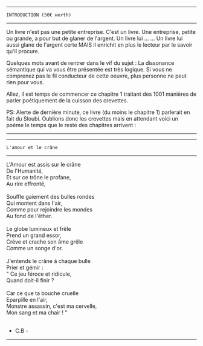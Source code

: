 
---------------------------------------
	INTRODUCTION (50€ worth)
---------------------------------------

Un livre n'est pas une petite entreprise. C'est un livre. Une entreprise, petite ou grande, a pour but de glaner de l'argent. Un livre lui ... 
...
Un livre lui aussi glane de l'argent certe MAIS il enrichit en plus le lecteur par le savoir qu'il procure.

Quelques mots avant de rentrer dans le vif du sujet :
La dissonance sémantique qui va vous être présentée est très logique. Si vous ne comprenez pas le fil conducteur de cette oeuvre, plus personne ne peut rien pour vous.

Allez, il est temps de commencer ce chapitre 1 traitant des 1001 manières de parler poétiquement de la cuisson des crevettes.

PS: Alerte de dernière minute, ce livre (du moins le chapitre 1) parlerait en fait du Sloubi. Oublions donc les crevettes mais en attendant voici un poème le temps que le reste des chapitres arrivent :

***************************************************

---------------------------
    L'amour et le crâne
---------------------------

L'Amour est assis sur le crâne<br>
De l'Humanité,<br>
Et sur ce trône le profane,<br>
Au rire effronté,<br>
<br>
Souffle gaiement des bulles rondes<br>
Qui montent dans l'air,<br>
Comme pour rejoindre les mondes<br>
Au fond de l'éther.<br>
<br>
Le globe lumineux et frêle<br>
Prend un grand essor,<br>
Crève et crache son âme grêle<br>
Comme un songe d'or.<br>
<br>
J'entends le crâne à chaque bulle<br>
Prier et gémir :<br>
" Ce jeu féroce et ridicule,<br>
Quand doit-il finir ?<br>
<br>
Car ce que ta bouche cruelle<br>
Eparpille en l'air,<br>
Monstre assassin, c'est ma cervelle,<br>
Mon sang et ma chair ! "<br>
<br>
- C.B -

***************************************************
